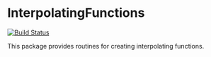 # InterpolatingFunctions

[![Build Status](https://travis-ci.org/lstagner/InterpolatingFunctions.jl.svg?branch=master)](https://travis-ci.org/lstagner/InterpolatingFunctions.jl)

This package provides routines for creating interpolating functions.
